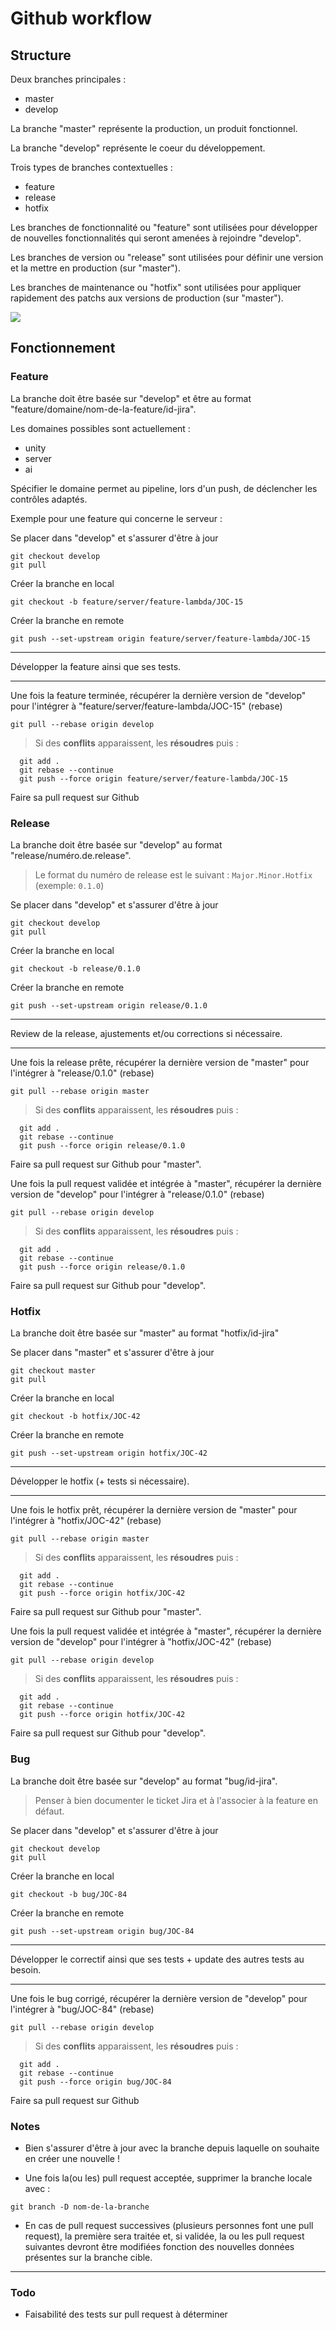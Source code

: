 # Github workflow

## Structure

Deux branches principales :

- master
- develop

La branche "master" représente la production, un produit fonctionnel.

La branche "develop" représente le coeur du développement.

Trois types de branches contextuelles :

- feature
- release
- hotfix

Les branches de fonctionnalité ou "feature" sont utilisées pour développer de nouvelles fonctionnalités qui seront amenées à rejoindre "develop".

Les branches de version ou "release" sont utilisées pour définir une version et la mettre en production (sur "master").

Les branches de maintenance ou "hotfix" sont utilisées pour appliquer rapidement des patchs aux versions de production (sur "master").

![ ](https://wac-cdn.atlassian.com/dam/jcr:61ccc620-5249-4338-be66-94d563f2843c/05%20(2).svg?cdnVersion=1511 "Github workflow")

## Fonctionnement

### Feature

La branche doit être basée sur "develop" et être au format "feature/domaine/nom-de-la-feature/id-jira".

Les domaines possibles sont actuellement :

- unity
- server
- ai

Spécifier le domaine permet au pipeline, lors d'un push, de déclencher les contrôles adaptés.

Exemple pour une feature qui concerne le serveur :

Se placer dans "develop" et s'assurer d'être à jour
```git
git checkout develop
git pull
```

Créer la branche en local
```git
git checkout -b feature/server/feature-lambda/JOC-15
```

Créer la branche en remote
```git
git push --set-upstream origin feature/server/feature-lambda/JOC-15
```

---

Développer la feature ainsi que ses tests.

---

Une fois la feature terminée, récupérer la dernière version de "develop" pour l'intégrer à "feature/server/feature-lambda/JOC-15" (rebase)
```git
git pull --rebase origin develop
```

> Si des **conflits** apparaissent, les **résoudres** puis :
```git
  git add .
  git rebase --continue
  git push --force origin feature/server/feature-lambda/JOC-15
```

Faire sa pull request sur Github

### Release

La branche doit être basée sur "develop" au format "release/numéro.de.release".

> Le format du numéro de release est le suivant : ```Major.Minor.Hotfix``` (exemple: ```0.1.0```)

Se placer dans "develop" et s'assurer d'être à jour
```git
git checkout develop
git pull
```

Créer la branche en local
```git
git checkout -b release/0.1.0
```

Créer la branche en remote
```git
git push --set-upstream origin release/0.1.0
```

---

Review de la release, ajustements et/ou corrections si nécessaire.

---

Une fois la release prête, récupérer la dernière version de "master" pour l'intégrer à "release/0.1.0" (rebase)
```git
git pull --rebase origin master
```

> Si des **conflits** apparaissent, les **résoudres** puis :
```git
  git add .
  git rebase --continue
  git push --force origin release/0.1.0
```

Faire sa pull request sur Github pour "master".

Une fois la pull request validée et intégrée à "master", récupérer la dernière version de "develop" pour l'intégrer à "release/0.1.0" (rebase)
```git
git pull --rebase origin develop
```

> Si des **conflits** apparaissent, les **résoudres** puis :
```git
  git add .
  git rebase --continue
  git push --force origin release/0.1.0
```

Faire sa pull request sur Github pour "develop".

### Hotfix

La branche doit être basée sur "master" au format "hotfix/id-jira"

Se placer dans "master" et s'assurer d'être à jour
```git
git checkout master
git pull
```

Créer la branche en local
```git
git checkout -b hotfix/JOC-42
```

Créer la branche en remote
```git
git push --set-upstream origin hotfix/JOC-42
```

---

Développer le hotfix (+ tests si nécessaire).

---

Une fois le hotfix prêt, récupérer la dernière version de "master" pour l'intégrer à "hotfix/JOC-42" (rebase)
```git
git pull --rebase origin master
```

> Si des **conflits** apparaissent, les **résoudres** puis :
```git
  git add .
  git rebase --continue
  git push --force origin hotfix/JOC-42
```

Faire sa pull request sur Github pour "master".

Une fois la pull request validée et intégrée à "master", récupérer la dernière version de "develop" pour l'intégrer à "hotfix/JOC-42" (rebase)
```git
git pull --rebase origin develop
```

> Si des **conflits** apparaissent, les **résoudres** puis :
```git
  git add .
  git rebase --continue
  git push --force origin hotfix/JOC-42
```

Faire sa pull request sur Github pour "develop".

### Bug

La branche doit être basée sur "develop" au format "bug/id-jira".

> Penser à bien documenter le ticket Jira et à l'associer à la feature en défaut.

Se placer dans "develop" et s'assurer d'être à jour
```git
git checkout develop
git pull
```

Créer la branche en local
```git
git checkout -b bug/JOC-84
```

Créer la branche en remote
```git
git push --set-upstream origin bug/JOC-84
```

---

Développer le correctif ainsi que ses tests + update des autres tests au besoin.

---

Une fois le bug corrigé, récupérer la dernière version de "develop" pour l'intégrer à "bug/JOC-84" (rebase)
```git
git pull --rebase origin develop
```

> Si des **conflits** apparaissent, les **résoudres** puis :
```git
  git add .
  git rebase --continue
  git push --force origin bug/JOC-84
```

Faire sa pull request sur Github

### Notes

- Bien s'assurer d'être à jour avec la branche depuis laquelle on souhaite en créer une nouvelle !

- Une fois la(ou les) pull request acceptée, supprimer la branche locale avec :

```git
git branch -D nom-de-la-branche
```

- En cas de pull request successives (plusieurs personnes font une pull request), la première sera traitée et, si validée, la ou les pull request suivantes devront être modifiées fonction des nouvelles données présentes sur la branche cible.

---

### Todo

- Faisabilité des tests sur pull request à déterminer
